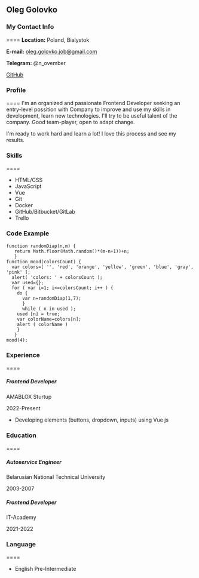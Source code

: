 ## Oleg Golovko

### My Contact Info
====
**Location:** Poland, Bialystok

**E-mail:** [oleg.golovko.job@gmail.com](oleg.golovko.job@gmail.com)

**Telegram:** @n_ovember

[GitHub](https://github.com/fahrenheit911)

### Profile
====
I'm an organized and passionate Frontend Developer seeking an entry-level possition with Company to improve and use my skills in development, learn new technologies. I'll try to be useful talent of the company. Good team-player, open to adapt change. 

I'm ready to work hard and learn a lot! I love this process and see my results.

### Skills
====
* HTML/CSS
* JavaScript
* Vue
* Git 
* Docker
* GitHub/Bitbucket/GitLab
* Trello  

### Code Example
```
function randomDiap(n,m) {
   return Math.floor(Math.random()*(m-n+1))+n;
   }
function mood(colorsCount) {
  var colors=[ '', 'red', 'orange', 'yellow', 'green', 'blue', 'gray', 'pink' ];
  alert( 'colors: ' + colorsCount );
  var used={};
  for ( var i=1; i<=colorsCount; i++ ) {
    do {
      var n=randomDiap(1,7);
      }
      while ( n in used );
    used [n] = true;
    var colorName=colors[n];
    alert ( colorName )
    }  
   }
mood(4);
```

### Experience
====
##### Frontend Developer
AMABLOX Sturtup

2022-Present
* Developing elements (buttons, dropdown, inputs) using Vue js

### Education
====
##### Autoservice Engineer
Belarusian National Technical University

2003-2007

##### Frontend Developer
IT-Academy

2021-2022

### Language
====
* English Pre-Intermediate
 
